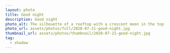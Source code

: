 ```yaml
---
layout: photo
title: Good night
description: Good night
photo_alt: The silhouette of a rooftop with a crescent moon in the top-right.
photo_url: assets/photos/full/2020-07-21-good-night.jpg
thumbnail_url: assets/photos/thumbnail/2020-07-21-good-night.jpg
tag:
  - shadow
---
```


